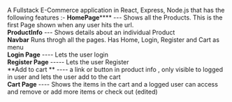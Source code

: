 A Fullstack E-Commerce application in React, Express, Node.js that has the following features :-
**HomePage******  ---  Shows all the Products. This is the first Page shown when any user hits the url.					
**ProductInfo** --- Shows details about an individual Product					
**Navbar**	Runs throgh all the pages. Has Home, Login, Register and Cart as menu					
**Login Page** ---- Lets the user login					
**Register Page** ----- Lets the user Register					
**Add to cart ** ---- a link or button in product info , only visible to logged in user and lets the user add to the cart					
**Cart Page** ---- Shows the items in the cart and a logged user can access and remove or add more items or check out (edited) 
